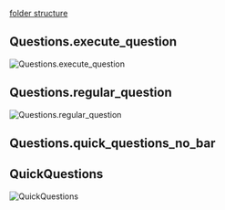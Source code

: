 [folder structure](https://excalidraw.com/#json=i-J0Jy_mEA5IdAR_aM-D7,Jskj3qxZKZCzoG--CAzTpw)


## Questions.execute_question
![Questions.execute_question](https://github.com/avrymi-asraf/Streamlit-Learning/blob/master/assets/execute_question.gif)
## Questions.regular_question
![Questions.regular_question](https://github.com/avrymi-asraf/Streamlit-Learning/blob/master/assets/regular_question.gif)
## Questions.quick_questions_no_bar
## QuickQuestions
![QuickQuestions](https://github.com/avrymi-asraf/Streamlit-Learning/blob/master/assets/QuickQuestions.gif)
